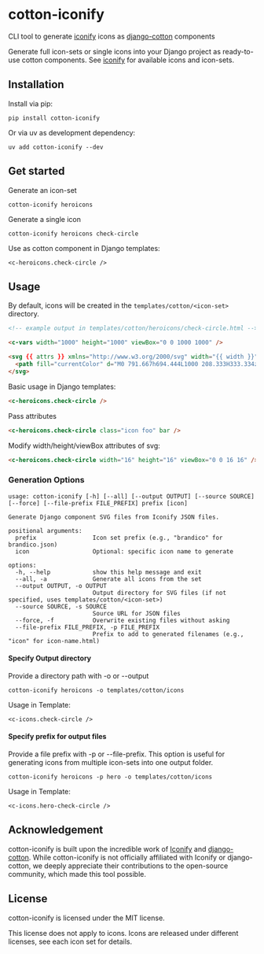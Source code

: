 # cotton-iconify

CLI tool to generate [iconify](https://iconify.design/) icons as [django-cotton](https://django-cotton.com/) components

Generate full icon-sets or single icons into your Django project as ready-to-use cotton components. See [iconify](https://icon-sets.iconify.design/) for available icons and icon-sets.

## Installation
Install via pip:
```
pip install cotton-iconify
```

Or via uv as development dependency:
```
uv add cotton-iconify --dev
```

## Get started
Generate an icon-set

```
cotton-iconify heroicons
```

Generate a single icon
```
cotton-iconify heroicons check-circle
```

Use as cotton component in Django templates:
```
<c-heroicons.check-circle />
```

## Usage

By default, icons will be created in the `templates/cotton/<icon-set>` directory. 
```html
<!-- example output in templates/cotton/heroicons/check-circle.html -->

<c-vars width="1000" height="1000" viewBox="0 0 1000 1000" />

<svg {{ attrs }} xmlns="http://www.w3.org/2000/svg" width="{{ width }}" height="{{ height }}" viewBox="{{ viewBox }}">
  <path fill="currentColor" d="M0 791.667h694.444L1000 208.333H333.334z"/>
</svg>
```

Basic usage in Django templates:
```html
<c-heroicons.check-circle />
```

Pass attributes
```html
<c-heroicons.check-circle class="icon foo" bar />
```

Modify width/height/viewBox attributes of svg:
```html
<c-heroicons.check-circle width="16" height="16" viewBox="0 0 16 16" />
```

### Generation Options
```
usage: cotton-iconify [-h] [--all] [--output OUTPUT] [--source SOURCE] [--force] [--file-prefix FILE_PREFIX] prefix [icon]

Generate Django component SVG files from Iconify JSON files.

positional arguments:
  prefix                Icon set prefix (e.g., "brandico" for brandico.json)
  icon                  Optional: specific icon name to generate

options:
  -h, --help            show this help message and exit
  --all, -a             Generate all icons from the set
  --output OUTPUT, -o OUTPUT
                        Output directory for SVG files (if not specified, uses templates/cotton/<icon-set>)
  --source SOURCE, -s SOURCE
                        Source URL for JSON files
  --force, -f           Overwrite existing files without asking
  --file-prefix FILE_PREFIX, -p FILE_PREFIX
                        Prefix to add to generated filenames (e.g., "icon" for icon-name.html)
```

#### Specify Output directory
Provide a directory path with -o or --output
```
cotton-iconify heroicons -o templates/cotton/icons
```
Usage in Template:
```
<c-icons.check-circle />
```

#### Specify prefix for output files
Provide a file prefix with -p or --file-prefix. This option is useful for generating icons from multiple icon-sets into one output folder.
```
cotton-iconify heroicons -p hero -o templates/cotton/icons
```
Usage in Template:
```
<c-icons.hero-check-circle />
```

## Acknowledgement
cotton-iconify is built upon the incredible work of [Iconify](https://iconify.design/) and [django-cotton](https://django-cotton.com/). While cotton-iconify is not officially affiliated with Iconify or django-cotton, we deeply appreciate their contributions to the open-source community, which made this tool possible.

## License
cotton-iconify is licensed under the MIT license.

This license does not apply to icons. Icons are released under different licenses, see each icon set for details.